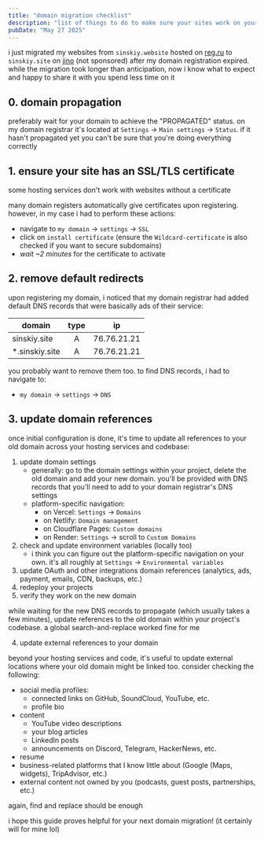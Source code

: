 ```yaml
---
title: "domain migration checklist"
description: "list of things to do to make sure your sites work on your new domain"
pubDate: "May 27 2025"
---
```


i just migrated my websites from `sinskiy.website` hosted on [reg.ru](https://reg.ru) to `sinskiy.site` on [jino](https://jino.ru/market) (not sponsored) after my domain registration expired. while the migration took longer than anticipation, now i know what to expect and happy to share it with you spend less time on it

## 0. domain propagation

preferably wait for your domain to achieve the "PROPAGATED" status. on my domain registrar it's located at `Settings` -> `Main settings` -> `Status`. if it hasn't propagated yet you can't be sure that you're doing everything correctly

## 1. ensure your site has an SSL/TLS certificate

some hosting services don't work with websites without a certificate

many domain registers automatically give certificates upon registering. however, in my case i had to perform these actions:

- navigate to `my domain` -> `settings` -> `SSL`
- click on `install certificate` (ensure the `Wildcard-certificate` is also checked if you want to secure subdomains)
- _wait ~2 minutes_ for the certificate to activate

## 2. remove default redirects

upon registering my domain, i noticed that my domain registrar had added default DNS records that were basically ads of their service:

| domain          | type | ip          |
| --------------- | :--: | ----------- |
| sinskiy.site    |  A   | 76.76.21.21 |
| \*.sinskiy.site |  A   | 76.76.21.21 |

you probably want to remove them too. to find DNS records, i had to navigate to:

- `my domain` -> `settings` -> `DNS`

## 3. update domain references

once initial configuration is done, it's time to update all references to your old domain across your hosting services and codebase:

1. update domain settings
   - generally: go to the domain settings within your project, delete the old domain and add your new domain. you'll be provided with DNS records that you'll need to add to your domain registrar's DNS settings
   - platform-specific navigation:
     - on Vercel: `Settings` -> `Domains`
     - on Netlify: `Domain management`
     - on Cloudflare Pages: `Custom domains`
     - on Render: `Settings` -> scroll to `Custom Domains`
2. check and update environment variables (locally too)
   - i think you can figure out the platform-specific navigation on your own. it's all roughly at `Settings` -> `Environmental variables`
3. update OAuth and other integrations domain references (analytics, ads, payment, emails, CDN, backups, etc.)
4. redeploy your projects
5. verify they work on the new domain

while waiting for the new DNS records to propagate (which usually takes a few minutes), update references to the old domain within your project's codebase. a global search-and-replace worked fine for me

4. update external references to your domain

beyond your hosting services and code, it's useful to update external locations where your old domain might be linked too. consider checking the following:

- social media profiles:
  - connected links on GitHub, SoundCloud, YouTube, etc.
  - profile bio
- content
  - YouTube video descriptions
  - your blog articles
  - LinkedIn posts
  - announcements on Discord, Telegram, HackerNews, etc.
- resume
- business-related platforms that I know little about (Google (Maps, widgets), TripAdvisor, etc.)
- external content not owned by you (podcasts, guest posts, partnerships, etc.)

again, find and replace should be enough

i hope this guide proves helpful for your next domain migration! (it certainly will for mine lol)
